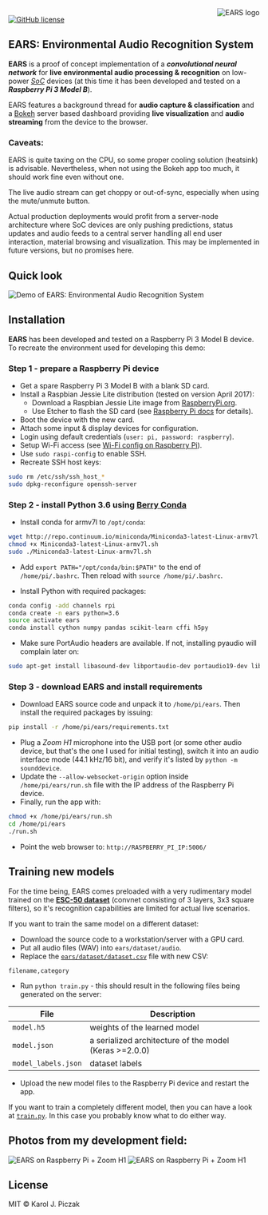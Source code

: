 <img src="assets/logo.gif" alt="EARS logo" title="Environmental Audio Recognition System" align="right" />

[![GitHub license](https://img.shields.io/badge/license-MIT-blue.svg)](LICENSE)

## EARS: Environmental Audio Recognition System

**EARS** is a proof of concept implementation of a ***convolutional neural network*** for **live environmental audio processing & recognition** on low-power [*SoC*](https://en.wikipedia.org/wiki/System_on_a_chip) devices (at this time it has been developed and tested on a ***Raspberry Pi 3 Model B***).

EARS features a background thread for **audio capture & classification** and a [Bokeh](https://github.com/bokeh/bokeh/) server based dashboard providing **live visualization** and **audio streaming** from the device to the browser.

### Caveats: ###

EARS is quite taxing on the CPU, so some proper cooling solution (heatsink) is advisable. Nevertheless, when not using the Bokeh app too much, it should work fine even without one.

The live audio stream can get choppy or out-of-sync, especially when using the mute/unmute button.

Actual production deployments would profit from a server-node architecture where SoC devices are only pushing predictions, status updates and audio feeds to a central server handling all end user interaction, material browsing and visualization. This may be implemented in future versions, but no promises here.

## Quick look

![Demo of EARS: Environmental Audio Recognition System](assets/EARS-demo.gif)

## Installation

**EARS** has been developed and tested on a Raspberry Pi 3 Model B device. To recreate the environment used for developing this demo:

### Step 1 - prepare a Raspberry Pi device
- Get a spare Raspberry Pi 3 Model B with a blank SD card.
- Install a Raspbian Jessie Lite distribution (tested on version April 2017):
  - Download a Raspbian Jessie Lite image from [RaspberryPi.org](https://www.raspberrypi.org/downloads/raspbian/).
  - Use Etcher to flash the SD card (see [Raspberry Pi docs](https://www.raspberrypi.org/documentation/installation/installing-images/README.md) for details).
- Boot the device with the new card.
- Attach some input & display devices for configuration.
- Login using default credentials (`user: pi, password: raspberry`).
- Setup Wi-Fi access (see [Wi-Fi config on Raspberry Pi](https://www.raspberrypi.org/documentation/configuration/wireless/wireless-cli.md)).
- Use `sudo raspi-config` to enable SSH.
- Recreate SSH host keys:

```bash
sudo rm /etc/ssh/ssh_host_*
sudo dpkg-reconfigure openssh-server
```
  
### Step 2 - install Python 3.6 using [Berry Conda](https://github.com/jjhelmus/berryconda)

- Install conda for armv7l to `/opt/conda`:

```bash
wget http://repo.continuum.io/miniconda/Miniconda3-latest-Linux-armv7l.sh
chmod +x Miniconda3-latest-Linux-armv7l.sh
sudo ./Miniconda3-latest-Linux-armv7l.sh
```
 
- Add `export PATH="/opt/conda/bin:$PATH"` to the end of `/home/pi/.bashrc`. Then reload with `source /home/pi/.bashrc`.

- Install Python with required packages:

```bash
conda config -add channels rpi
conda create -n ears python=3.6
source activate ears
conda install cython numpy pandas scikit-learn cffi h5py
```

- Make sure PortAudio headers are available. If not, installing pyaudio will complain later on:

```bash
sudo apt-get install libasound-dev libportaudio-dev portaudio19-dev libportaudio2
```

### Step 3 - download EARS and install requirements

- Download EARS source code and unpack it to `/home/pi/ears`. Then install the required packages by issuing:

```bash
pip install -r /home/pi/ears/requirements.txt
```

- Plug a *Zoom H1* microphone into the USB port (or some other audio device, but that's the one I used for initial testing), switch it into an audio interface mode (44.1 kHz/16 bit), and verify it's listed by `python -m sounddevice`.
- Update the `--allow-websocket-origin` option inside `/home/pi/ears/run.sh` file with the IP address of the Raspberry Pi device.
- Finally, run the app with:

```bash
chmod +x /home/pi/ears/run.sh
cd /home/pi/ears
./run.sh
```

- Point the web browser to: `http://RASPBERRY_PI_IP:5006/`

## Training new models

For the time being, EARS comes preloaded with a very rudimentary model trained on the [**ESC-50 dataset**](https://github.com/karoldvl/ESC-50) (convnet consisting of 3 layers, 3x3 square filters), so it's recognition capabilities are limited for actual live scenarios.

If you want to train the same model on a different dataset:
- Download the source code to a workstation/server with a GPU card.
- Put all audio files (WAV) into `ears/dataset/audio`.
- Replace the [`ears/dataset/dataset.csv`](ears/dataset/dataset.csv) file with new CSV:

```csv
filename,category
```

- Run `python train.py` - this should result in the following files being generated on the server:

File                | Description
------------------- | ------------------------------------------------------- 
`model.h5`          | weights of the learned model
`model.json`        | a serialized architecture of the model (Keras >=2.0.0)  
`model_labels.json` | dataset labels

- Upload the new model files to the Raspberry Pi device and restart the app.

If you want to train a completely different model, then you can have a look at [`train.py`](ears/train.py). In this case you probably know what to do either way.

## Photos from my development field:

![EARS on Raspberry Pi + Zoom H1](assets/ears-deployment-photo.gif) ![EARS on Raspberry Pi + Zoom H1](assets/ears-deployment-photo-2.gif)

## License

MIT © Karol J. Piczak
